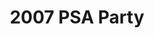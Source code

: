 ---
title: 2007 PSA Party
eleventyNavigation:
  key: 2007 PSA Party
  order:
  parent: PSA Party
layout: gallery.njk
permalink: "oldtimer/psa_party/2007/index.html"
meta_desc: "Photos from the 2007 PSA Party, held in San Diego, CA"
url: "https://www.psa-history.org/oldtimer/psa_party/2007/index.html"
collectionName: "2007-psa-party"
tags: "psa-party"
---